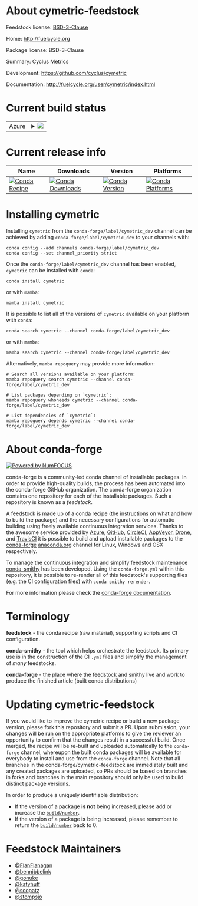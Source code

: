 About cymetric-feedstock
========================

Feedstock license: [BSD-3-Clause](https://github.com/conda-forge/cymetric-feedstock/blob/main/LICENSE.txt)

Home: http://fuelcycle.org

Package license: BSD-3-Clause

Summary: Cyclus Metrics

Development: https://github.com/cyclus/cymetric

Documentation: http://fuelcycle.org/user/cymetric/index.html

Current build status
====================


<table>
    
  <tr>
    <td>Azure</td>
    <td>
      <details>
        <summary>
          <a href="https://dev.azure.com/conda-forge/feedstock-builds/_build/latest?definitionId=4909&branchName=main">
            <img src="https://dev.azure.com/conda-forge/feedstock-builds/_apis/build/status/cymetric-feedstock?branchName=main">
          </a>
        </summary>
        <table>
          <thead><tr><th>Variant</th><th>Status</th></tr></thead>
          <tbody><tr>
              <td>linux_64_python3.10.____cpython</td>
              <td>
                <a href="https://dev.azure.com/conda-forge/feedstock-builds/_build/latest?definitionId=4909&branchName=main">
                  <img src="https://dev.azure.com/conda-forge/feedstock-builds/_apis/build/status/cymetric-feedstock?branchName=main&jobName=linux&configuration=linux%20linux_64_python3.10.____cpython" alt="variant">
                </a>
              </td>
            </tr><tr>
              <td>linux_64_python3.11.____cpython</td>
              <td>
                <a href="https://dev.azure.com/conda-forge/feedstock-builds/_build/latest?definitionId=4909&branchName=main">
                  <img src="https://dev.azure.com/conda-forge/feedstock-builds/_apis/build/status/cymetric-feedstock?branchName=main&jobName=linux&configuration=linux%20linux_64_python3.11.____cpython" alt="variant">
                </a>
              </td>
            </tr><tr>
              <td>linux_64_python3.12.____cpython</td>
              <td>
                <a href="https://dev.azure.com/conda-forge/feedstock-builds/_build/latest?definitionId=4909&branchName=main">
                  <img src="https://dev.azure.com/conda-forge/feedstock-builds/_apis/build/status/cymetric-feedstock?branchName=main&jobName=linux&configuration=linux%20linux_64_python3.12.____cpython" alt="variant">
                </a>
              </td>
            </tr><tr>
              <td>osx_64_python3.10.____cpython</td>
              <td>
                <a href="https://dev.azure.com/conda-forge/feedstock-builds/_build/latest?definitionId=4909&branchName=main">
                  <img src="https://dev.azure.com/conda-forge/feedstock-builds/_apis/build/status/cymetric-feedstock?branchName=main&jobName=osx&configuration=osx%20osx_64_python3.10.____cpython" alt="variant">
                </a>
              </td>
            </tr><tr>
              <td>osx_64_python3.11.____cpython</td>
              <td>
                <a href="https://dev.azure.com/conda-forge/feedstock-builds/_build/latest?definitionId=4909&branchName=main">
                  <img src="https://dev.azure.com/conda-forge/feedstock-builds/_apis/build/status/cymetric-feedstock?branchName=main&jobName=osx&configuration=osx%20osx_64_python3.11.____cpython" alt="variant">
                </a>
              </td>
            </tr><tr>
              <td>osx_64_python3.12.____cpython</td>
              <td>
                <a href="https://dev.azure.com/conda-forge/feedstock-builds/_build/latest?definitionId=4909&branchName=main">
                  <img src="https://dev.azure.com/conda-forge/feedstock-builds/_apis/build/status/cymetric-feedstock?branchName=main&jobName=osx&configuration=osx%20osx_64_python3.12.____cpython" alt="variant">
                </a>
              </td>
            </tr><tr>
              <td>osx_arm64_python3.10.____cpython</td>
              <td>
                <a href="https://dev.azure.com/conda-forge/feedstock-builds/_build/latest?definitionId=4909&branchName=main">
                  <img src="https://dev.azure.com/conda-forge/feedstock-builds/_apis/build/status/cymetric-feedstock?branchName=main&jobName=osx&configuration=osx%20osx_arm64_python3.10.____cpython" alt="variant">
                </a>
              </td>
            </tr><tr>
              <td>osx_arm64_python3.11.____cpython</td>
              <td>
                <a href="https://dev.azure.com/conda-forge/feedstock-builds/_build/latest?definitionId=4909&branchName=main">
                  <img src="https://dev.azure.com/conda-forge/feedstock-builds/_apis/build/status/cymetric-feedstock?branchName=main&jobName=osx&configuration=osx%20osx_arm64_python3.11.____cpython" alt="variant">
                </a>
              </td>
            </tr><tr>
              <td>osx_arm64_python3.12.____cpython</td>
              <td>
                <a href="https://dev.azure.com/conda-forge/feedstock-builds/_build/latest?definitionId=4909&branchName=main">
                  <img src="https://dev.azure.com/conda-forge/feedstock-builds/_apis/build/status/cymetric-feedstock?branchName=main&jobName=osx&configuration=osx%20osx_arm64_python3.12.____cpython" alt="variant">
                </a>
              </td>
            </tr>
          </tbody>
        </table>
      </details>
    </td>
  </tr>
</table>

Current release info
====================

| Name | Downloads | Version | Platforms |
| --- | --- | --- | --- |
| [![Conda Recipe](https://img.shields.io/badge/recipe-cymetric-green.svg)](https://anaconda.org/conda-forge/cymetric) | [![Conda Downloads](https://img.shields.io/conda/dn/conda-forge/cymetric.svg)](https://anaconda.org/conda-forge/cymetric) | [![Conda Version](https://img.shields.io/conda/vn/conda-forge/cymetric.svg)](https://anaconda.org/conda-forge/cymetric) | [![Conda Platforms](https://img.shields.io/conda/pn/conda-forge/cymetric.svg)](https://anaconda.org/conda-forge/cymetric) |

Installing cymetric
===================

Installing `cymetric` from the `conda-forge/label/cymetric_dev` channel can be achieved by adding `conda-forge/label/cymetric_dev` to your channels with:

```
conda config --add channels conda-forge/label/cymetric_dev
conda config --set channel_priority strict
```

Once the `conda-forge/label/cymetric_dev` channel has been enabled, `cymetric` can be installed with `conda`:

```
conda install cymetric
```

or with `mamba`:

```
mamba install cymetric
```

It is possible to list all of the versions of `cymetric` available on your platform with `conda`:

```
conda search cymetric --channel conda-forge/label/cymetric_dev
```

or with `mamba`:

```
mamba search cymetric --channel conda-forge/label/cymetric_dev
```

Alternatively, `mamba repoquery` may provide more information:

```
# Search all versions available on your platform:
mamba repoquery search cymetric --channel conda-forge/label/cymetric_dev

# List packages depending on `cymetric`:
mamba repoquery whoneeds cymetric --channel conda-forge/label/cymetric_dev

# List dependencies of `cymetric`:
mamba repoquery depends cymetric --channel conda-forge/label/cymetric_dev
```


About conda-forge
=================

[![Powered by
NumFOCUS](https://img.shields.io/badge/powered%20by-NumFOCUS-orange.svg?style=flat&colorA=E1523D&colorB=007D8A)](https://numfocus.org)

conda-forge is a community-led conda channel of installable packages.
In order to provide high-quality builds, the process has been automated into the
conda-forge GitHub organization. The conda-forge organization contains one repository
for each of the installable packages. Such a repository is known as a *feedstock*.

A feedstock is made up of a conda recipe (the instructions on what and how to build
the package) and the necessary configurations for automatic building using freely
available continuous integration services. Thanks to the awesome service provided by
[Azure](https://azure.microsoft.com/en-us/services/devops/), [GitHub](https://github.com/),
[CircleCI](https://circleci.com/), [AppVeyor](https://www.appveyor.com/),
[Drone](https://cloud.drone.io/welcome), and [TravisCI](https://travis-ci.com/)
it is possible to build and upload installable packages to the
[conda-forge](https://anaconda.org/conda-forge) [anaconda.org](https://anaconda.org/)
channel for Linux, Windows and OSX respectively.

To manage the continuous integration and simplify feedstock maintenance
[conda-smithy](https://github.com/conda-forge/conda-smithy) has been developed.
Using the ``conda-forge.yml`` within this repository, it is possible to re-render all of
this feedstock's supporting files (e.g. the CI configuration files) with ``conda smithy rerender``.

For more information please check the [conda-forge documentation](https://conda-forge.org/docs/).

Terminology
===========

**feedstock** - the conda recipe (raw material), supporting scripts and CI configuration.

**conda-smithy** - the tool which helps orchestrate the feedstock.
                   Its primary use is in the construction of the CI ``.yml`` files
                   and simplify the management of *many* feedstocks.

**conda-forge** - the place where the feedstock and smithy live and work to
                  produce the finished article (built conda distributions)


Updating cymetric-feedstock
===========================

If you would like to improve the cymetric recipe or build a new
package version, please fork this repository and submit a PR. Upon submission,
your changes will be run on the appropriate platforms to give the reviewer an
opportunity to confirm that the changes result in a successful build. Once
merged, the recipe will be re-built and uploaded automatically to the
`conda-forge` channel, whereupon the built conda packages will be available for
everybody to install and use from the `conda-forge` channel.
Note that all branches in the conda-forge/cymetric-feedstock are
immediately built and any created packages are uploaded, so PRs should be based
on branches in forks and branches in the main repository should only be used to
build distinct package versions.

In order to produce a uniquely identifiable distribution:
 * If the version of a package **is not** being increased, please add or increase
   the [``build/number``](https://docs.conda.io/projects/conda-build/en/latest/resources/define-metadata.html#build-number-and-string).
 * If the version of a package **is** being increased, please remember to return
   the [``build/number``](https://docs.conda.io/projects/conda-build/en/latest/resources/define-metadata.html#build-number-and-string)
   back to 0.

Feedstock Maintainers
=====================

* [@FlanFlanagan](https://github.com/FlanFlanagan/)
* [@bennibbelink](https://github.com/bennibbelink/)
* [@gonuke](https://github.com/gonuke/)
* [@katyhuff](https://github.com/katyhuff/)
* [@scopatz](https://github.com/scopatz/)
* [@stompsjo](https://github.com/stompsjo/)

